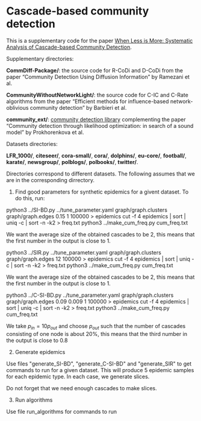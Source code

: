 # Cascade-based community detection

This is a supplementary code for the paper [When Less is More: Systematic Analysis of Cascade-based Community Detection](https://arxiv.org/pdf/2002.00840.pdf).

Supplementary directories:

**CommDiff-Package/**: the source code for R-CoDi and D-CoDi from the paper “Community Detection Using Diffusion Information” by Ramezani et al.

**CommunityWithoutNetworkLight/**: the source code for C-IC and C-Rate algorithms from the paper “Efficient methods for influence-based network-oblivious community detection” by Barbieri et al.

**community_ext/**: [community detection library](https://github.com/altsoph/community_loglike) complementing the paper “Community detection through likelihood optimization: in search of a sound model” by Prokhorenkova et al. 

Datasets directories:

**LFR_1000/**, **citeseer/**, **cora-small/**, **cora/**, **dolphins/**, **eu-core/**, **football/**, **karate/**, **newsgroup/**, **polblogs/**, **polbooks/**, **twitter/**.


Directories correspond to different datasets. The following assumes that we are in the corresponding dirrectory.

1. Find good parameters for synthetic epidemics for a givent dataset. To do this, run: 

python3 ../SI-BD.py ../tune_parameter.yaml graph/graph.clusters graph/graph.edges 0.15 1 100000 > epidemics
cut -f 4 epidemics | sort | uniq -c | sort -n -k2 > freq.txt
python3 ../make_cum_freq.py cum_freq.txt

We want the average size of the obtained cascades to be 2, this means that the first number in the output is close to 1.

python3 ../SIR.py ../tune_parameter.yaml graph/graph.clusters graph/graph.edges 12 100000 > epidemics
cut -f 4 epidemics | sort | uniq -c | sort -n -k2 > freq.txt
python3 ../make_cum_freq.py cum_freq.txt

We want the average size of the obtained cascades to be 2, this means that the first number in the output is close to 1.

python3 ../C-SI-BD.py ../tune_parameter.yaml graph/graph.clusters graph/graph.edges 0.09 0.009 1 100000 > epidemics
cut -f 4 epidemics | sort | uniq -c | sort -n -k2 > freq.txt
python3 ../make_cum_freq.py cum_freq.txt

We take $p_{in} = 10 p_{out}$ and choose $p_{out}$ such that the number of cascades consisting of one node is about 20\%, this means that the third number in the output is close to 0.8

2. Generate epidemics

Use files "generate_SI-BD", "generate_C-SI-BD" and "generate_SIR" to get commands to run for a given dataset. This will produce 5 epidemic samples for each epidemic type. In each case, we generate slices.

Do not forget that we need enough cascades to make slices.

3. Run algorithms

Use file run_algorithms for commands to run

